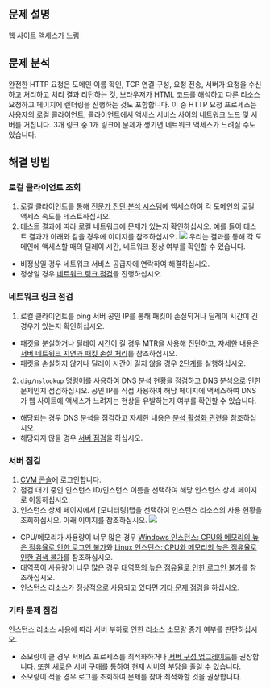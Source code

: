 ## 문제 설명

웹 사이트 액세스가 느림

## 문제 분석

완전한 HTTP 요청은 도메인 이름 확인, TCP 연결 구성, 요청 전송, 서버가 요청을 수신하고 처리하고 처리 결과 리턴하는 것, 브라우저가 HTML 코드를 해석하고 다른 리소스 요청하고 페이지에 렌더링을 진행하는 것도 포함합니다. 이 중 HTTP 요청 프로세스는 사용자의 로컬 클라이언트, 클라이언트에서 액세스 서비스 사이의 네트워크 노드 및 서버를 거칩니다. 3개 링크 중 1개 링크에 문제가 생기면 네트워크 액세스가 느려질 수도 있습니다.

## 해결 방법

### 로컬 클라이언트 조회
1. 로컬 클라이언트를 통해 [전문가 진단 분석 시스템](https://ping.huatuo.qq.com/)에 액세스하여 각 도메인의 로컬 액세스 속도를 테스트하십시오.
2. 테스트 결과에 따라 로컬 네트워크에 문제가 있는지 확인하십시오.
예를 들어 테스트 결과가 아래와 같을 경우에 이미지를 참조하십시오.
![](https://main.qcloudimg.com/raw/1dfe4866d4572d82841225b60d127a1c.png)
우리는 결과를 통해 각 도메인에 액세스할 때의 딜레이 시간, 네트워크 정상 여부를 확인할 수 있습니다.
 - 비정상일 경우 네트워크 서비스 공급자에 연락하여 해결하십시오.
 - 정상일 경우 [네트워크 링크 점검](#CheckNetworkLink)을 진행하십시오.

<span id="CheckNetworkLink"></span>
### 네트워크 링크 점검

1. 로컬 클라이언트를 ping 서버 공인 IP를 통해 패킷이 손실되거나 딜레이 시간이 긴 경우가 있는지 확인하십시오.
 - 패킷을 분실하거나 딜레이 시간이 길 경우 MTR을 사용해 진단하고, 자세한 내용은 [서버 네트워크 지연과 패킷 손실 처리](https://intl.cloud.tencent.com/document/product/213/14638)를 참조하십시오.
 - 패킷을 손실하지 않거나 딜레이 시간이 길지 않을 경우 [2단계](#CheckNetworkLink_step2)를 실행하십시오.
2. <span id="CheckNetworkLink_step2"> `dig/nslookup` 명령어를 사용하여 DNS 분석 현황을 점검하고 DNS 분석으로 인한 문제인지 점검하십시오.</span>
공인 IP를 직접 사용하여 해당 페이지에 액세스하여 DNS가 웹 사이트에 액세스가 느려지는 현상을 유발하는지 여부를 확인할 수 있습니다.
 - 해당되는 경우 DNS 분석을 점검하고 자세한 내용은 [분석 활성화 관련](https://cloud.tencent.com/document/product/302/30597)을 참조하십시오.
 - 해당되지 않을 경우 [서버 점검](#CheckServer)을 하십시오.

<span id="CheckServer"></span>
### 서버 점검

1. [CVM 콘솔](https://console.cloud.tencent.com/cvm/index)에 로그인합니다.
2. 점검 대기 중인 인스턴스 ID/인스턴스 이름을 선택하여 해당 인스턴스 상세 페이지로 이동하십시오.
3. 인스턴스 상세 페이지에서 [모니터링]탭을 선택하여 인스턴스 리소스의 사용 현황을 조회하십시오. 아래 이미지를 참조하십시오.
![](https://main.qcloudimg.com/raw/b8396a4507dd6a9808f9907b90e881fa.png)
 - CPU/메모리가 사용량이 너무 많은 경우 [Windows 인스턴스: CPU와 메모리의 높은 점유율로 인한 로그인 불가](https://cloud.tencent.com/document/product/213/10233)와 [Linux 인스턴스: CPU와 메모리의 높은 점유율로 인한 검색 불가](https://cloud.tencent.com/document/product/213/10310)를 참조하십시오.
 - 대역폭이 사용량이 너무 많은 경우 [대역폭의 높은 점유율로 인한 로그인 불가](https://cloud.tencent.com/document/product/213/10334)를 참조하십시오. 
 - 인스턴스 리소스가 정상적으로 사용되고 있다면 [기타 문제 점검](#CheckOtherProblems)을 하십시오.

<span id="CheckOtherProblems"></span>
### 기타 문제 점검

인스턴스 리소스 사용에 따라 서버 부하로 인한 리소스 소모량 증가 여부를 판단하십시오.
 - 소모량이 클 경우 서비스 프로세스를 최적화하거나 [서버 구성 업그레이드](https://intl.cloud.tencent.com/document/product/213/2178)를 권장합니다. 또한 새로운 서버 구매를 통하여 현재 서버의 부담을 줄일 수 있습니다.
 - 소모량이 적을 경우 로그를 조회하여 문제를 찾아 최적화할 것을 권장합니다.

